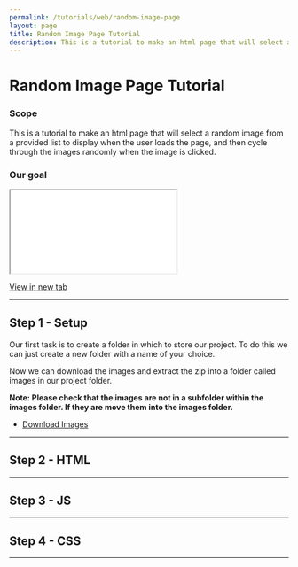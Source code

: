 ```yaml
---
permalink: /tutorials/web/random-image-page
layout: page
title: Random Image Page Tutorial
description: This is a tutorial to make an html page that will select a random image from a provided list to display when the user loads the page, and then cycle through the images randomly when the image is clicked.
---
```


# Random Image Page Tutorial

### Scope

This is a tutorial to make an html page that will select a random image from a provided list to display when the user loads the page, and then cycle through the images randomly when the image is clicked.

### Our goal

<iframe class="code_example" src="{{ '/tutorials/web/examples/random-image-page/index.html?v=' | append: site.github.build_revision | relative_url }}"></iframe>

<a href="./examples/random-image-page/" target="_blank">View in new tab <i class="fa-solid fa-arrow-up-right-from-square"></i></a>

---

## Step 1 - Setup

Our first task is to create a folder in which to store our project. To do this we can just create a new folder with a name of your choice. 

Now we can download the images and extract the zip into a folder called images in our project folder. 

**Note: Please check that the images are not in a subfolder within the images folder. If they are move them into the images folder.**

- [Download Images](./examples/random-image-page/images.zip)


---

## Step 2 - HTML

---

## Step 3 - JS

---

## Step 4 - CSS

---

